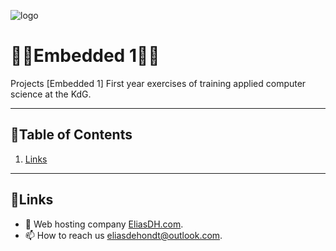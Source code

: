 ![logo](https://eliasdh.com/assets/media/images/logo-github.png)
# 💙🤍Embedded 1🤍💙

Projects [Embedded 1] First year exercises of training applied computer science at the KdG.

---

## 📘Table of Contents

1. [Links](#links)

---

## 🔗Links
- 👯 Web hosting company [EliasDH.com](https://eliasdh.com).
- 📫 How to reach us eliasdehondt@outlook.com.
